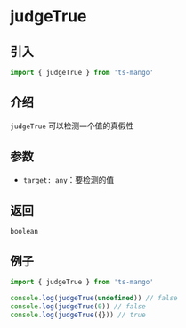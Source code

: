 # judgeTrue

## 引入

```ts
import { judgeTrue } from 'ts-mango'
```

## 介绍

`judgeTrue` 可以检测一个值的真假性

## 参数

- `target: any`：要检测的值

## 返回

`boolean`

## 例子

```ts
import { judgeTrue } from 'ts-mango'

console.log(judgeTrue(undefined)) // false
console.log(judgeTrue(0)) // false
console.log(judgeTrue({})) // true
```
